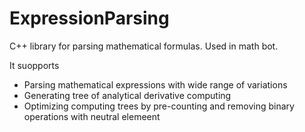 # ExpressionParsing
C++ library for parsing mathematical formulas. Used in math bot.

It suopports
- Parsing mathematical expressions with wide range of variations
- Generating tree of analytical derivative computing
- Optimizing computing trees by pre-counting and removing binary operations with neutral elemeent
